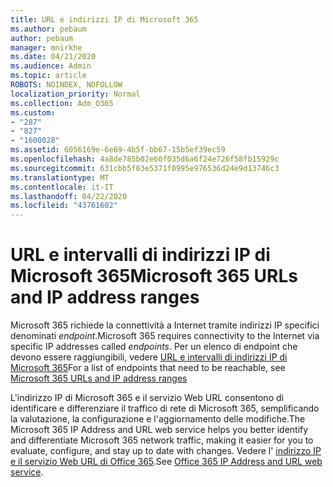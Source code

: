```yaml
---
title: URL e indirizzi IP di Microsoft 365
ms.author: pebaum
author: pebaum
manager: mnirkhe
ms.date: 04/21/2020
ms.audience: Admin
ms.topic: article
ROBOTS: NOINDEX, NOFOLLOW
localization_priority: Normal
ms.collection: Adm_O365
ms.custom:
- "287"
- "827"
- "1600028"
ms.assetid: 6056169e-6e69-4b5f-bb67-15b5ef39ec59
ms.openlocfilehash: 4a8de785b02e60f035d6a6f24e726f58fb15929c
ms.sourcegitcommit: 631cbb5f03e5371f0995e976536d24e9d13746c3
ms.translationtype: MT
ms.contentlocale: it-IT
ms.lasthandoff: 04/22/2020
ms.locfileid: "43761602"
---
```

# <a name="microsoft-365-urls-and-ip-address-ranges"></a><span data-ttu-id="7ef50-102">URL e intervalli di indirizzi IP di Microsoft 365</span><span class="sxs-lookup"><span data-stu-id="7ef50-102">Microsoft 365 URLs and IP address ranges</span></span>

<span data-ttu-id="7ef50-103">Microsoft 365 richiede la connettività a Internet tramite indirizzi IP specifici denominati *endpoint*.</span><span class="sxs-lookup"><span data-stu-id="7ef50-103">Microsoft 365 requires connectivity to the Internet via specific IP addresses called *endpoints*.</span></span>
<span data-ttu-id="7ef50-104">Per un elenco di endpoint che devono essere raggiungibili, vedere [URL e intervalli di indirizzi IP di Microsoft 365](https://docs.microsoft.com/office365/enterprise/urls-and-ip-address-ranges)</span><span class="sxs-lookup"><span data-stu-id="7ef50-104">For a list of endpoints that need to be reachable, see [Microsoft 365 URLs and IP address ranges](https://docs.microsoft.com/office365/enterprise/urls-and-ip-address-ranges)</span></span> 

<span data-ttu-id="7ef50-105">L'indirizzo IP di Microsoft 365 e il servizio Web URL consentono di identificare e differenziare il traffico di rete di Microsoft 365, semplificando la valutazione, la configurazione e l'aggiornamento delle modifiche.</span><span class="sxs-lookup"><span data-stu-id="7ef50-105">The Microsoft 365 IP Address and URL web service helps you better identify and differentiate Microsoft 365 network traffic, making it easier for you to evaluate, configure, and stay up to date with changes.</span></span> <span data-ttu-id="7ef50-106">Vedere l' [indirizzo IP e il servizio Web URL di Office 365](https://docs.microsoft.com/office365/enterprise/office-365-ip-web-service).</span><span class="sxs-lookup"><span data-stu-id="7ef50-106">See [Office 365 IP Address and URL web service](https://docs.microsoft.com/office365/enterprise/office-365-ip-web-service).</span></span>